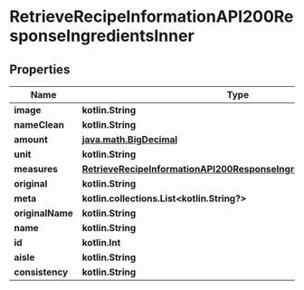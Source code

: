 
# RetrieveRecipeInformationAPI200ResponseIngredientsInner

## Properties
| Name | Type | Description | Notes |
| ------------ | ------------- | ------------- | ------------- |
| **image** | **kotlin.String** |  |  [optional] |
| **nameClean** | **kotlin.String** |  |  [optional] |
| **amount** | [**java.math.BigDecimal**](java.math.BigDecimal.md) |  |  [optional] |
| **unit** | **kotlin.String** |  |  [optional] |
| **measures** | [**RetrieveRecipeInformationAPI200ResponseIngredientsInnerMeasures**](RetrieveRecipeInformationAPI200ResponseIngredientsInnerMeasures.md) |  |  [optional] |
| **original** | **kotlin.String** |  |  [optional] |
| **meta** | **kotlin.collections.List&lt;kotlin.String?&gt;** |  |  [optional] |
| **originalName** | **kotlin.String** |  |  [optional] |
| **name** | **kotlin.String** |  |  [optional] |
| **id** | **kotlin.Int** |  |  [optional] |
| **aisle** | **kotlin.String** |  |  [optional] |
| **consistency** | **kotlin.String** |  |  [optional] |



